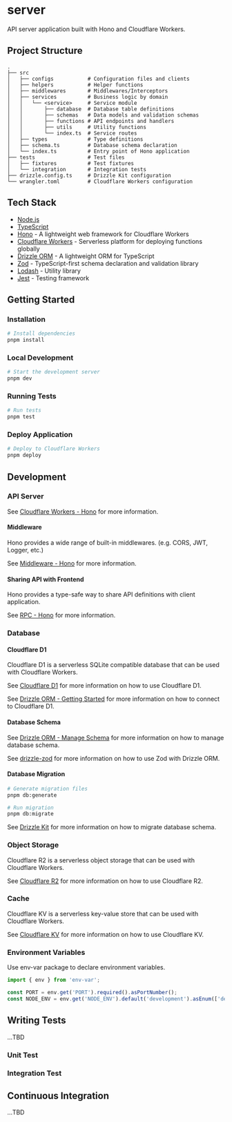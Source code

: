 # server

API server application built with Hono and Cloudflare Workers.

## Project Structure

```plaintext
.
├── src
│   ├── configs           # Configuration files and clients
│   ├── helpers           # Helper functions
│   ├── middlewares       # Middlewares/Interceptors
│   ├── services          # Business logic by domain
│   │   └── <service>     # Service module
│   │       ├── database  # Database table definitions
│   │       ├── schemas   # Data models and validation schemas
│   │       ├── functions # API endpoints and handlers
│   │       ├── utils     # Utility functions
│   │       └── index.ts  # Service routes
│   ├── types             # Type definitions
│   ├── schema.ts         # Database schema declaration
│   └── index.ts          # Entry point of Hono application
├── tests                 # Test files
│   ├── fixtures          # Test fixtures
│   └── integration       # Integration tests
├── drizzle.config.ts     # Drizzle Kit configuration
└── wrangler.toml         # Cloudflare Workers configuration
```

## Tech Stack

- [Node.js](https://nodejs.org/)
- [TypeScript](https://www.typescriptlang.org/)
- [Hono](https://hono.dev/) - A lightweight web framework for Cloudflare Workers
- [Cloudflare Workers](https://workers.cloudflare.com/) - Serverless platform for deploying functions globally
- [Drizzle ORM](https://orm.drizzle.team/) - A lightweight ORM for TypeScript
- [Zod](https://zod.dev/) - TypeScript-first schema declaration and validation library
- [Lodash](https://lodash.com/) - Utility library
- [Jest](https://jestjs.io/) - Testing framework

## Getting Started

### Installation

```bash
# Install dependencies
pnpm install
```

### Local Development

```bash
# Start the development server
pnpm dev
```

### Running Tests

```bash
# Run tests
pnpm test
```

### Deploy Application

```bash
# Deploy to Cloudflare Workers
pnpm deploy
```

## Development

### API Server

See [Cloudflare Workers - Hono](https://hono.dev/docs/getting-started/cloudflare-workers) for more information.

#### Middleware

Hono provides a wide range of built-in middlewares. (e.g. CORS, JWT, Logger, etc.)

See [Middleware - Hono](https://hono.dev/docs/guides/middleware) for more information.

#### Sharing API with Frontend

Hono provides a type-safe way to share API definitions with client application.

See [RPC - Hono](https://hono.dev/docs/guides/rpc) for more information.

### Database

#### Cloudflare D1

Cloudflare D1 is a serverless SQLite compatible database that can be used with Cloudflare Workers.

See [Cloudflare D1](https://developers.cloudflare.com/d1/) for more information on how to use Cloudflare D1.

See [Drizzle ORM - Getting Started](https://orm.drizzle.team/docs/get-started-sqlite#cloudflare-d1) for more information on how to connect to Cloudflare D1.

#### Database Schema

See [Drizzle ORM - Manage Schema](https://orm.drizzle.team/docs/sql-schema-declaration) for more information on how to manage database schema.

See [drizzle-zod](https://orm.drizzle.team/docs/zod) for more information on how to use Zod with Drizzle ORM.

#### Database Migration

```bash
# Generate migration files
pnpm db:generate

# Run migration
pnpm db:migrate
```

See [Drizzle Kit](https://orm.drizzle.team/kit-docs/overview) for more information on how to migrate database schema.

### Object Storage

Cloudflare R2 is a serverless object storage that can be used with Cloudflare Workers.

See [Cloudflare R2](https://developers.cloudflare.com/r2/) for more information on how to use Cloudflare R2.

### Cache

Cloudflare KV is a serverless key-value store that can be used with Cloudflare Workers.

See [Cloudflare KV](https://developers.cloudflare.com/kv) for more information on how to use Cloudflare KV.

### Environment Variables

Use env-var package to declare environment variables.

```typescript
import { env } from 'env-var';

const PORT = env.get('PORT').required().asPortNumber();
const NODE_ENV = env.get('NODE_ENV').default('development').asEnum(['development', 'production']);
```

## Writing Tests

...TBD

### Unit Test

### Integration Test

## Continuous Integration

...TBD
